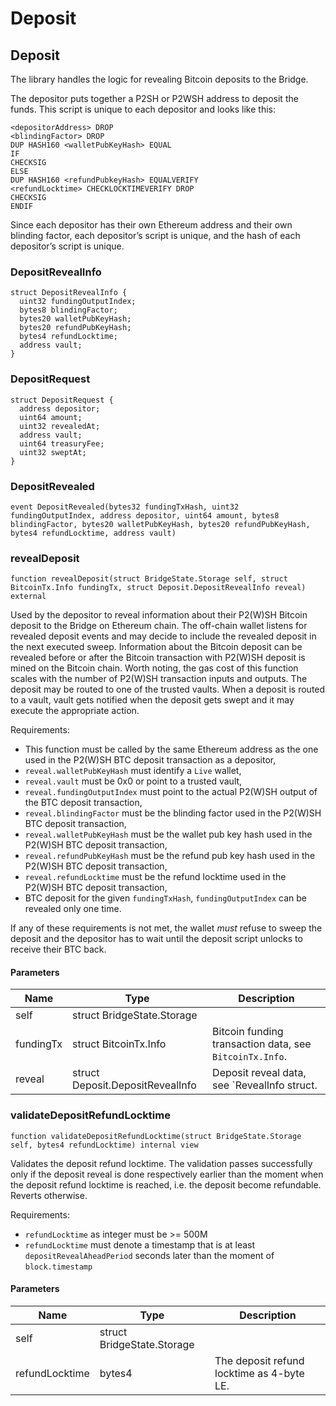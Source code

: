 # Deposit

## Deposit

The library handles the logic for revealing Bitcoin deposits to the Bridge.

The depositor puts together a P2SH or P2WSH address to deposit the funds. This script is unique to each depositor and looks like this:

```
<depositorAddress> DROP
<blindingFactor> DROP
DUP HASH160 <walletPubKeyHash> EQUAL
IF
CHECKSIG
ELSE
DUP HASH160 <refundPubkeyHash> EQUALVERIFY
<refundLocktime> CHECKLOCKTIMEVERIFY DROP
CHECKSIG
ENDIF
```

Since each depositor has their own Ethereum address and their own blinding factor, each depositor’s script is unique, and the hash of each depositor’s script is unique.

### DepositRevealInfo

```solidity
struct DepositRevealInfo {
  uint32 fundingOutputIndex;
  bytes8 blindingFactor;
  bytes20 walletPubKeyHash;
  bytes20 refundPubKeyHash;
  bytes4 refundLocktime;
  address vault;
}
```

### DepositRequest

```solidity
struct DepositRequest {
  address depositor;
  uint64 amount;
  uint32 revealedAt;
  address vault;
  uint64 treasuryFee;
  uint32 sweptAt;
}
```

### DepositRevealed

```solidity
event DepositRevealed(bytes32 fundingTxHash, uint32 fundingOutputIndex, address depositor, uint64 amount, bytes8 blindingFactor, bytes20 walletPubKeyHash, bytes20 refundPubKeyHash, bytes4 refundLocktime, address vault)
```

### revealDeposit

```solidity
function revealDeposit(struct BridgeState.Storage self, struct BitcoinTx.Info fundingTx, struct Deposit.DepositRevealInfo reveal) external
```

Used by the depositor to reveal information about their P2(W)SH Bitcoin deposit to the Bridge on Ethereum chain. The off-chain wallet listens for revealed deposit events and may decide to include the revealed deposit in the next executed sweep. Information about the Bitcoin deposit can be revealed before or after the Bitcoin transaction with P2(W)SH deposit is mined on the Bitcoin chain. Worth noting, the gas cost of this function scales with the number of P2(W)SH transaction inputs and outputs. The deposit may be routed to one of the trusted vaults. When a deposit is routed to a vault, vault gets notified when the deposit gets swept and it may execute the appropriate action.

Requirements:

* This function must be called by the same Ethereum address as the one used in the P2(W)SH BTC deposit transaction as a depositor,
* `reveal.walletPubKeyHash` must identify a `Live` wallet,
* `reveal.vault` must be 0x0 or point to a trusted vault,
* `reveal.fundingOutputIndex` must point to the actual P2(W)SH output of the BTC deposit transaction,
* `reveal.blindingFactor` must be the blinding factor used in the P2(W)SH BTC deposit transaction,
* `reveal.walletPubKeyHash` must be the wallet pub key hash used in the P2(W)SH BTC deposit transaction,
* `reveal.refundPubKeyHash` must be the refund pub key hash used in the P2(W)SH BTC deposit transaction,
* `reveal.refundLocktime` must be the refund locktime used in the P2(W)SH BTC deposit transaction,
* BTC deposit for the given `fundingTxHash`, `fundingOutputIndex` can be revealed only one time.

If any of these requirements is not met, the wallet _must_ refuse to sweep the deposit and the depositor has to wait until the deposit script unlocks to receive their BTC back.

#### Parameters

| Name      | Type                             | Description                                             |
| --------- | -------------------------------- | ------------------------------------------------------- |
| self      | struct BridgeState.Storage       |                                                         |
| fundingTx | struct BitcoinTx.Info            | Bitcoin funding transaction data, see `BitcoinTx.Info`. |
| reveal    | struct Deposit.DepositRevealInfo | Deposit reveal data, see \`RevealInfo struct.           |

### validateDepositRefundLocktime

```solidity
function validateDepositRefundLocktime(struct BridgeState.Storage self, bytes4 refundLocktime) internal view
```

Validates the deposit refund locktime. The validation passes successfully only if the deposit reveal is done respectively earlier than the moment when the deposit refund locktime is reached, i.e. the deposit become refundable. Reverts otherwise.

Requirements:

* `refundLocktime` as integer must be >= 500M
* `refundLocktime` must denote a timestamp that is at least `depositRevealAheadPeriod` seconds later than the moment of `block.timestamp`

#### Parameters

| Name           | Type                       | Description                               |
| -------------- | -------------------------- | ----------------------------------------- |
| self           | struct BridgeState.Storage |                                           |
| refundLocktime | bytes4                     | The deposit refund locktime as 4-byte LE. |
